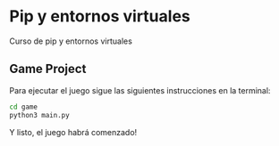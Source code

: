 # Pip y entornos virtuales
Curso de pip y entornos virtuales

## Game Project
Para ejecutar el juego sigue las siguientes instrucciones en la terminal:
```sh
cd game
python3 main.py
```
Y listo, el juego habrá comenzado!
